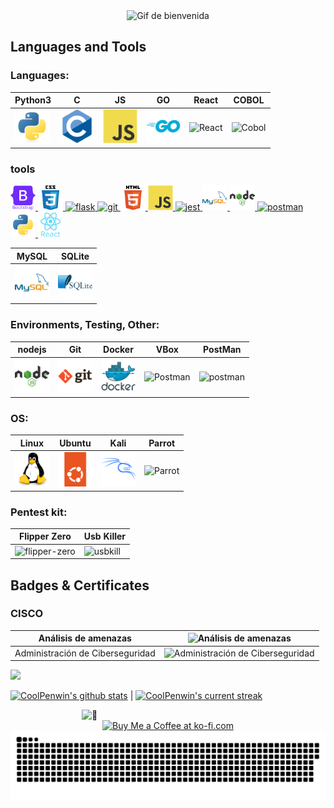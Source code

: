 <div align="center">
  <img src="https://www.shortform.com/blog/wp-content/uploads/2024/04/black-cat-hacking-code-750x350.webp" width="420" alt="Gif de bienvenida" />
</div>




## Languages and Tools 
<div>

### Languages:
| Python3 | C| JS | GO | React | COBOL |
|----------|----------|----------|----------|----------|----------|
|  <img src="https://github.com/devicons/devicon/blob/master/icons/python/python-original.svg" title="Python"  alt="Python" width="55" height="55"/>|  <img src="https://github.com/devicons/devicon/blob/master/icons/c/c-original.svg" title="C"  alt="C" width="55" height="55"/>|  <img src="https://github.com/devicons/devicon/blob/master/icons/javascript/javascript-original.svg" title="JavaScript" alt="JavaScript" width="55" height="55"/>|  <img src="https://github.com/devicons/devicon/blob/master/icons/go/go-original-wordmark.svg" title="Solidity" alt="Solidity" width="55" height="55"/> | <img src="https://duckduckgo.com/i/1919314e.png" title="React" alt="React" width="55" height="55"/> | <img src="https://avatars1.githubusercontent.com/u/6609701?v=3&s=280" title="Cobol" alt="Cobol" width="55" height="55"/> | 


  


###  tools 

<p align="left"> <a href="https://getbootstrap.com" target="_blank" rel="noreferrer"> <img src="https://raw.githubusercontent.com/devicons/devicon/master/icons/bootstrap/bootstrap-plain-wordmark.svg" alt="bootstrap" width="40" height="40"/> </a> <a href="https://www.w3schools.com/css/" target="_blank" rel="noreferrer"> <img src="https://raw.githubusercontent.com/devicons/devicon/master/icons/css3/css3-original-wordmark.svg" alt="css3" width="40" height="40"/> </a> <a href="https://flask.palletsprojects.com/" target="_blank" rel="noreferrer"> <img src="https://www.vectorlogo.zone/logos/pocoo_flask/pocoo_flask-icon.svg" alt="flask" width="40" height="40"/> </a> <a href="https://git-scm.com/" target="_blank" rel="noreferrer"> <img src="https://www.vectorlogo.zone/logos/git-scm/git-scm-icon.svg" alt="git" width="40" height="40"/> </a> <a href="https://www.w3.org/html/" target="_blank" rel="noreferrer"> <img src="https://raw.githubusercontent.com/devicons/devicon/master/icons/html5/html5-original-wordmark.svg" alt="html5" width="40" height="40"/> </a> <a href="https://developer.mozilla.org/en-US/docs/Web/JavaScript" target="_blank" rel="noreferrer"> <img src="https://raw.githubusercontent.com/devicons/devicon/master/icons/javascript/javascript-original.svg" alt="javascript" width="40" height="40"/> </a> <a href="https://jestjs.io" target="_blank" rel="noreferrer"> <img src="https://www.vectorlogo.zone/logos/jestjsio/jestjsio-icon.svg" alt="jest" width="40" height="40"/> </a> <a href="https://www.mysql.com/" target="_blank" rel="noreferrer"> <img src="https://raw.githubusercontent.com/devicons/devicon/master/icons/mysql/mysql-original-wordmark.svg" alt="mysql" width="40" height="40"/> </a> <a href="https://nodejs.org" target="_blank" rel="noreferrer"> <img src="https://raw.githubusercontent.com/devicons/devicon/master/icons/nodejs/nodejs-original-wordmark.svg" alt="nodejs" width="40" height="40"/> </a> <a href="https://postman.com" target="_blank" rel="noreferrer"> <img src="https://www.vectorlogo.zone/logos/getpostman/getpostman-icon.svg" alt="postman" width="40" height="40"/> </a> <a href="https://www.python.org" target="_blank" rel="noreferrer"> <img src="https://raw.githubusercontent.com/devicons/devicon/master/icons/python/python-original.svg" alt="python" width="40" height="40"/> </a> <a href="https://reactjs.org/" target="_blank" rel="noreferrer"> <img src="https://raw.githubusercontent.com/devicons/devicon/master/icons/react/react-original-wordmark.svg" alt="react" width="40" height="40"/> </a> </p> 


| MySQL |  SQLite | 
|----------|----------|
|<img src="https://github.com/devicons/devicon/blob/master/icons/mysql/mysql-original-wordmark.svg" title="MySQL" alt="MySQL" width="55" height="55"/>|<img src="https://github.com/devicons/devicon/blob/master/icons/sqlite/sqlite-original-wordmark.svg" title="SQLite" alt="SQLite" width="55" height="55"/>|
  
### Environments, Testing, Other:

| nodejs | Git | Docker |  VBox | PostMan |
|----------|----------|----------|----------|----------|
|<img src="https://github.com/devicons/devicon/blob/master/icons/nodejs/nodejs-original-wordmark.svg" title="nodejs" alt="NodeJS" width="55" height="55"/>|<img src="https://github.com/devicons/devicon/blob/master/icons/git/git-original-wordmark.svg" title="Git" alt="Git" width="55" height="55"/>|<img src="https://github.com/devicons/devicon/blob/master/icons/docker/docker-original-wordmark.svg" title="Docker" alt="Docker" width="55" height="55"/>|<img src="https://banner2.cleanpng.com/20190501/xvt/kisspng-computer-icons-virtualbox-portable-network-graphic-virtualbox-icon-of-line-style-available-in-svg-5cca247f73f9e3.6112721115567514874751.jpg" title="Postman" alt="Postman" width="55" height="55"/>|<img src="https://www.vectorlogo.zone/logos/getpostman/getpostman-icon.svg" alt="postman" width="55" height="55"/> |


### OS:

| Linux | Ubuntu | Kali | Parrot |
|----------|----------|----------|----------|
| <img src="https://github.com/devicons/devicon/blob/master/icons/linux/linux-original.svg" title="Linux" alt="Linux" width="55" height="55"/> | <img src="https://github.com/devicons/devicon/blob/master/icons/ubuntu/ubuntu-original.svg" title="Ubuntu" alt="Ubuntu" width="55" height="55"/> | <img src="https://github.com/canaleal/devicon/blob/new-icon-kali-linux/icons/kalilinux/kalilinux-original-wordmark.svg" title="Linux" alt="Linux" width="55" height="55"/> |<img src="https://www.parrotsec.org/favicon.png" title="Parrot" alt="Parrot" width="55" height="55"/> |

### Pentest kit:
| Flipper Zero | Usb Killer |
|----------|----------|
| <img src="https://flipperzero.one/img/tild3332-3839-4061-b663-363464303432__noroot.png" title="flipper-zero" alt="flipper-zero" width="55" height="55"/> | <img src="https://yt3.googleusercontent.com/ixeFpcfVTfVQvdDJ28DrfRPGrisAXcYpciIB8SNS9z8-OmZJBz7fX299j7us0xDghgUDAWvw7Q=s160-c-k-c0x00ffffff-no-rj" title="usbkill" alt="usbkill" width="55" height="55"/> |


##  Badges & Certificates 
### CISCO  
| Análisis de amenazas | <img src="https://www.netacad.com/p/ff9e491c-49be-4734-803e-a79e6e83dab1/badges/badge-images/threat_analysis_4.png" title="Análisis de amenazas" alt="Análisis de amenazas" width="55" height="55"/> |
|----------|----------|
| Administración de Ciberseguridad |<img src="https://www.netacad.com/p/ff9e491c-49be-4734-803e-a79e6e83dab1/badges/badge-images/cybersecurity_administration_3.png" title="Administración de Ciberseguridad" alt="Administración de Ciberseguridad" width="55" height="55"/> |
 

</div>


<img src="https://user-images.githubusercontent.com/74038190/212284100-561aa473-3905-4a80-b561-0d28506553ee.gif"/>


 [![CoolPenwin's github stats](https://bad-apple-github-readme.vercel.app/api?username=CoolPenwin&show_icons=true&count_private=true&line_height=20&icon_color=00b3ff&theme=blue-green&title_color=00b3ff)](#) |  [![CoolPenwin's current streak](https://streak-stats.demolab.com/?user=CoolPenwin&count_private=true&theme=blue-green&title_color=00b3ff)](#)
 
<!-- [![Top languages](https://github-readme-mwendwa.vercel.app/api/top-langs/?username=CoolPenwin&layout=compact&count_private=true&theme=blue-green&title_color=00b3ff)](#)  -->


[<img align="right" width="390" alt="🦑" src="https://gist.githubusercontent.com/CoolPenwin/3c6eaedf50273adfb7a510822672f570/raw/achievements.svg">](#)
<!--
**CoolPenwin/CoolPenwin** is a ✨ _special_ ✨ repository because its `README.md` (this file) appears on your GitHub profile.

Here are some ideas to get you started:

- 🔭 I’m currently working on ...
- 🌱 I’m currently learning ...
- 👯 I’m looking to collaborate on ...
- 🤔 I’m looking for help with ...
- 💬 Ask me about ...
- 📫 How to reach me: ...
- 😄 Pronouns: ...
- ⚡ Fun fact: ...
-->

<p align="center">
  <a href='https://ko-fi.com/X8X8100T4X' target='_blank'><img height='36' style='border:0px;height:36px;' src='https://storage.ko-fi.com/cdn/kofi5.png?v=3' border='0' alt='Buy Me a Coffee at ko-fi.com' /></a>
 <img width="1000" src="assets/github-snake.svg" alt="snake"/>
</p>
